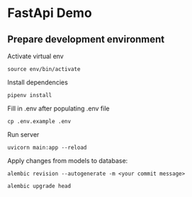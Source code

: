 # FastApi Demo

## Prepare development environment

Activate virtual env

```
source env/bin/activate
```

Install dependencies

```
pipenv install
```

Fill in .env after populating .env file

```
cp .env.example .env
```

Run server

```
uvicorn main:app --reload
```


Apply changes from models to database:

``` 
alembic revision --autogenerate -m <your commit message>

alembic upgrade head
```
